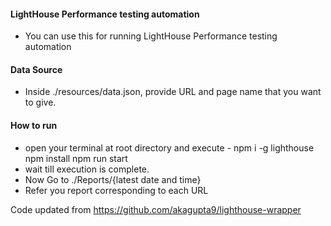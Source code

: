 #### LightHouse Performance testing automation ####
* You can use this for running LightHouse Performance testing automation

#### Data Source ####
* Inside ./resources/data.json, provide URL and page name that you want to give.

#### How to run #####
* open your terminal at root directory and execute - 
npm i -g lighthouse
npm install 
npm run start
* wait till execution is complete.
* Now Go to ./Reports/{latest date and time}
* Refer you report corresponding to each URL

Code updated from https://github.com/akagupta9/lighthouse-wrapper
